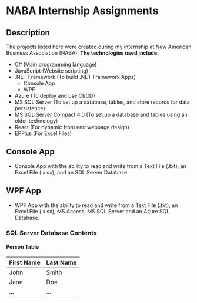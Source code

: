 # NABA Internship Assignments

## Description
The projects listed here were created during my internship at New American Business Association (NABA).
**The technologies used include:**
* C# (Main programming language)
* JavaScript (Website scripting)
* .NET Framework (To build .NET Framework Apps)
    * Console App
    * WPF
* Azure (To deploy and use CI/CD)
* MS SQL Server (To set up a database, tables, and store records for data persistence)
* MS SQL Server Compact 4.0 (To set up a database and tables using an older technology)
* React (For dynamic front end webpage design)
* EPPlus (For Excel Files)

## Console App

* Console App with the ability to read and write from a Text File (.txt), an Excel File (.xlsx), and an SQL Server Database.

## WPF App

* WPF App with the ability to read and write from a Text File (.txt), an Excel File (.xlsx), MS Access, MS SQL Server and an Azure SQL Database.

### SQL Server Database Contents

#### Person Table

First  Name  | Last Name
------------- | -------------
John  | Smith
Jane  | Doe
... | ...